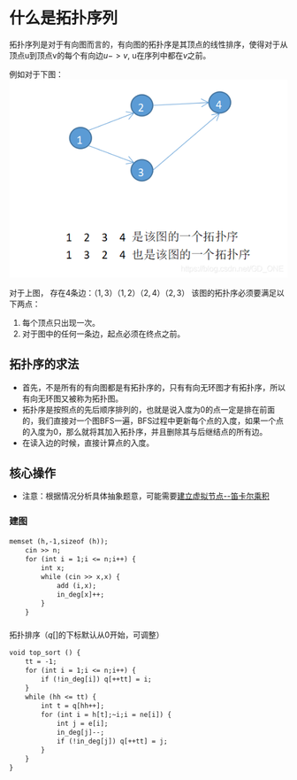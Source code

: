 # 什么是拓扑序列
拓扑序列是对于有向图而言的，有向图的拓扑序是其顶点的线性排序，使得对于从顶点u到顶点v的每个有向边$u -> v$, u在序列中都在$v$之前。

例如对于下图：![!\[Alt text\](%E6%8B%93%E6%89%91%E5%BA%8F.png)](../../../_resources/%E6%8B%93%E6%89%91%E5%BA%8F.png)

对于上图， 存在4条边：$（1,3）（1,2）（2,4）（2,3）$
该图的拓扑序必须要满足以下两点：

1. 每个顶点只出现一次。
2. 对于图中的任何一条边，起点必须在终点之前。
## 拓扑序的求法
- 首先，不是所有的有向图都是有拓扑序的，只有有向无环图才有拓扑序，所以有向无环图又被称为拓扑图。
- 拓扑序是按照点的先后顺序排列的，也就是说入度为0的点一定是排在前面的，我们直接对一个图BFS一遍，BFS过程中更新每个点的入度，如果一个点的入度为0，那么就将其加入拓扑序，并且删除其与后继结点的所有边。
- 在读入边的时候，直接计算点的入度。

## 核心操作
- 注意：根据情况分析具体抽象题意，可能需要[建立虚拟节点--笛卡尔乘积](https://www.acwing.com/problem/content/458/)
### 建图
```
memset (h,-1,sizeof (h));
    cin >> n;
    for (int i = 1;i <= n;i++) {
        int x;
        while (cin >> x,x) {
            add (i,x);
            in_deg[x]++;
        }
    }  
```

### 
拓扑排序（$q[]$的下标默认从0开始，可调整）
```
void top_sort () {
    tt = -1;
    for (int i = 1;i <= n;i++) {
        if (!in_deg[i]) q[++tt] = i;
    }
    while (hh <= tt) {
        int t = q[hh++];
        for (int i = h[t];~i;i = ne[i]) {
            int j = e[i];
            in_deg[j]--;
            if (!in_deg[j]) q[++tt] = j;
        }
    }
}
```
